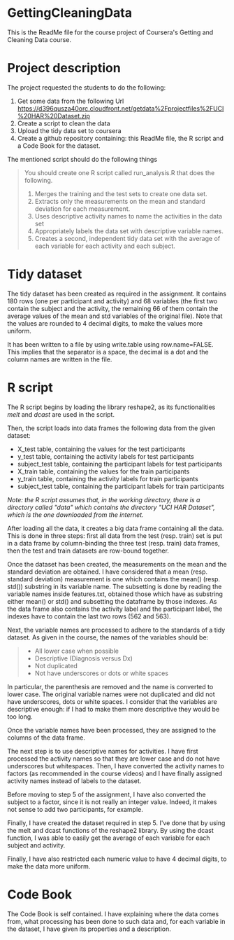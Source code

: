 GettingCleaningData
===================

This is the ReadMe file for the course project of Coursera's Getting and Cleaning Data course.

# Project description

The project requested the students to do the following: 

1. Get some data from the following Url https://d396qusza40orc.cloudfront.net/getdata%2Fprojectfiles%2FUCI%20HAR%20Dataset.zip 
2. Create a script to clean the data
3. Upload the tidy data set to coursera
4. Create a github repository containing: this ReadMe file, the R script and a Code Book for the dataset.

The mentioned script should do the following things

> You should create one R script called run_analysis.R that does the following. 
> 
> 1. Merges the training and the test sets to create one data set.
> 2. Extracts only the measurements on the mean and standard deviation for each measurement. 
> 3. Uses descriptive activity names to name the activities in the data set
> 4. Appropriately labels the data set with descriptive variable names. 
> 5. Creates a second, independent tidy data set with the average of each variable for each activity and each subject. 

# Tidy dataset

The tidy dataset has been created as required in the assignment. It contains 180 rows (one per participant and activity) and 68 variables (the first two contain the subject and the activity, the remaining 66 of them contain the average values of the mean and std variables of the original file). Note that the values are rounded to 4 decimal digits, to make the values more uniform.

It has been written to a file by using write.table using row.name=FALSE. This implies that the separator is a space, the decimal is a dot and the column names are written in the file.

# R script

The R script begins by loading the library reshape2, as its functionalities *melt* and *dcast* are used in the script.

Then, the script loads into data frames the following data from the given dataset:
* X_test table, containing the values for the test participants
* y_test table, containing the activity labels for test participants
* subject_test table, containing the participant labels for test participants
* X_train table, containing the values for the train participants
* y_train table, containing the activity labels for train participants
* subject_test table, containing the participant labels for train participants

*Note: the R script assumes that, in the working directory, there is a directory called "data" which contains the directory "UCI HAR Dataset", which is the one downloaded from the internet.*

After loading all the data, it creates a big data frame containing all the data. This is done in three steps: first all data from the test (resp. train) set is put in a data frame by column-binding the three test (resp. train) data frames, then the test and train datasets are row-bound together.

Once the dataset has been created, the measurements on the mean and the standard deviation are obtained. I have considered that a mean (resp. standard deviation) measurement is one which contains the mean() (resp. std()) substring in its variable name. The subsetting is done by reading the variable names inside features.txt, obtained those which have as substring either mean() or std() and subsetting the dataframe by those indexes. As the data frame also contains the activity label and the participant label, the indexes have to contain the last two rows (562 and 563).

Next, the variable names are processed to adhere to the standards of a tidy dataset. As given in the course, the names of the variables should be:
> * All lower case when possible
> * Descriptive (Diagnosis versus Dx)
> * Not duplicated
> * Not have underscores or dots or white spaces

In particular, the parenthesis are removed and the name is converted to lower case. The original variable names were not duplicated and did not have underscores, dots or white spaces. I consider that the variables are descriptive enough: if I had to make them more descriptive they would be too long.

Once the variable names have been processed, they are assigned to the columns of the data frame.

The next step is to use descriptive names for activities. I have first processed the activity names so that they are lower case and do not have underscores but whitespaces. Then, I have converted the activity names to factors (as recommended in the course videos) and I have finally assigned activity names instead of labels to the dataset.

Before moving to step 5 of the assignment, I have also converted the subject to a factor, since it is not really an integer value. Indeed, it makes not sense to add two participants, for example.

Finally, I have created the dataset required in step 5. I've done that by using the melt and dcast functions of the reshape2 library. By using the dcast function, I was able to easily get the average of each variable for each subject and activity.

Finally, I have also restricted each numeric value to have 4 decimal digits, to make the data more uniform.

# Code Book

The Code Book is self contained. I have explaining where the data comes from, what processing has been done to such data and, for each variable in the dataset, I have given its properties and a description.



